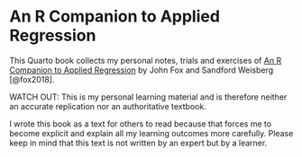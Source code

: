 
<!-- README.md is generated from README.Rmd. Please edit that file -->

# An R Companion to Applied Regression

<!-- badges: start -->
<!-- badges: end -->

This Quarto book collects my personal notes, trials and exercises of [An
R Companion to Applied
Regression](https://www.john-fox.ca/Companion/index.html) by John Fox
and Sandford Weisberg \[@fox2018\].

WATCH OUT: This is my personal learning material and is therefore
neither an accurate replication nor an authoritative textbook.

I wrote this book as a text for others to read because that forces me to
become explicit and explain all my learning outcomes more carefully.
Please keep in mind that this text is not written by an expert but by a
learner.
